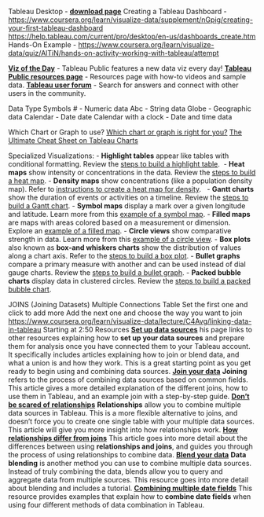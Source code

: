 Tableau Desktop - [**download page**](https://www.tableau.com/products/trial "download page")
Creating a Tableau Dashboard - 
	https://www.coursera.org/learn/visualize-data/supplement/nGpig/creating-your-first-tableau-dashboard
	https://help.tableau.com/current/pro/desktop/en-us/dashboards_create.htm
Hands-On Example - 
	https://www.coursera.org/learn/visualize-data/quiz/AlTiN/hands-on-activity-working-with-tableau/attempt

[**Viz of the Day**](https://public.tableau.com/en-us/gallery/?tab=viz-of-the-day&type=viz-of-the-day "Viz of the Day") - Tableau Public features a new data viz every day!
[**Tableau Public resources page**](https://public.tableau.com/en-us/s/resources "Tableau Public resources page") - Resources page with how-to videos and sample data.
[**Tableau user forum**](https://community.tableau.com/s/ "Tableau user forum") - Search for answers and connect with other users in the community.

Data Type Symbols
	# - Numeric data
	Abc - String data
	Globe - Geographic data
	Calendar - Date date
	Calendar with a clock - Date and time data

Which Chart or Graph to use?
	[Which chart or graph is right for you?](http://www.tableau.com/sites/default/files/media/which_chart_v6_final_0.pdf "Which chart or graph is right for you?")
	[The Ultimate Cheat Sheet on Tableau Charts](https://towardsdatascience.com/the-ultimate-cheat-sheet-on-tableau-charts-642bca94dde5 "The ultimate cheat sheet on tableau charts")

Specialized Visualizations:
	-   **Highlight tables** appear like tables with conditional formatting. Review the [steps to build a highlight table](https://help.tableau.com/current/pro/desktop/en-us/buildexamples_highlight.htm "steps to build a highlight table"). 
	-   **Heat maps** show intensity or concentrations in the data. Review the [steps to build a heat map](https://help.tableau.com/current/pro/desktop/en-us/buildexamples_highlight.htm "steps to build a heat map").
	-   **Density maps** show concentrations (like a population density map). Refer to [instructions to create a heat map for density](https://help.tableau.com/current/pro/desktop/en-us/maps_howto_heatmap.htm "instructions to create a heat map for density").  
	-   **Gantt charts** show the duration of events or activities on a timeline. Review the [steps to build a Gantt chart](https://help.tableau.com/current/pro/desktop/en-us/buildexamples_gantt.htm "steps to build a Gantt chart").
	-   **Symbol maps** display a mark over a given longitude and latitude. Learn more from this [example of a symbol map](https://interworks.com/blog/ccapitula/2014/08/18/tableau-essentials-chart-types-symbol-map/ "example of a symbol map").
	-   **Filled maps** are maps with areas colored based on a measurement or dimension. Explore an [example of a filled map](https://interworks.com/blog/ccapitula/2014/09/23/tableau-essentials-chart-types-filled-map/ "example of a filled map").
	-   **Circle views** show comparative strength in data. Learn more from this [example of a circle view](https://interworks.com/blog/ccapitula/2014/10/17/tableau-essentials-chart-types-circle-view/ "example of a circle view").
	-   **Box plots** also known as **box-and whiskers charts** show the distribution of values along a chart axis. Refer to the [steps to build a box plot](https://help.tableau.com/current/pro/desktop/en-us/buildexamples_boxplot.htm "steps to build a box plot").
	-   **Bullet graphs** compare a primary measure with another and can be used instead of dial gauge charts. Review the [steps to build a bullet graph](https://help.tableau.com/current/pro/desktop/en-us/qs_bullet_graphs.htm "steps to build a bullet graph").
	-   **Packed bubble charts** display data in clustered circles. Review the [steps to build a packed bubble chart](https://help.tableau.com/current/pro/desktop/en-us/buildexamples_bubbles.htm "steps to build a packed bubble chart").

JOINS (Joining Datasets)
	Multiple Connections Table
		Set the first one and click to add more
		Add the next one and choose the way you want to join
		https://www.coursera.org/learn/visualize-data/lecture/C4Avg/linking-data-in-tableau
			Starting at 2:50
	Resources
		[**Set up data sources**](https://help.tableau.com/current/pro/desktop/en-us/datasource_prepare.htm "set up data sources")
			his page links to other resources explaining how to **set up your data sources** and prepare them for analysis once you have connected them to your Tableau account. It specifically includes articles explaining how to join or blend data, and what a union is and how they work. This is a great starting point as you get ready to begin using and combining data sources.
		[**Join your data**](https://help.tableau.com/current/pro/desktop/en-us/joining_tables.htm "join your data")
			**Joining** refers to the process of combining data sources based on common fields. This article gives a more detailed explanation of the different joins, how to use them in Tableau, and an example join with a step-by-step guide.
		[**Don’t be scared of relationships**](https://help.tableau.com/v2020.2/pro/desktop/en-us/datasource_dont_be_scared.htm "Don't be scared of relationships")
			**Relationships** allow you to combine multiple data sources in Tableau. This is a more flexible alternative to joins, and doesn’t force you to create one single table with your multiple data sources. This article will give you more insight into how relationships work.
		[**How relationships differ from joins**](https://help.tableau.com/current/online/en-us/datasource_relationships_learnmorepage.htm "how relationships differ from joins")
			This article goes into more detail about the differences between using **relationships and joins**, and guides you through the process of using relationships to combine data.
		[**Blend your data**](https://help.tableau.com/current/pro/desktop/en-us/multiple_connections.htm "blend your data")
			**Data blending** is another method you can use to combine multiple data sources. Instead of truly combining the data, blends allow you to query and aggregate data from multiple sources. This resource goes into more detail about blending and includes a tutorial.
		[**Combining multiple date fields**](https://kb.tableau.com/articles/howto/combining-start-and-end-dates-into-a-single-axis "combining multiple date fields")
			This resource provides examples that explain how to **combine date fields** when using four different methods of data combination in Tableau.





